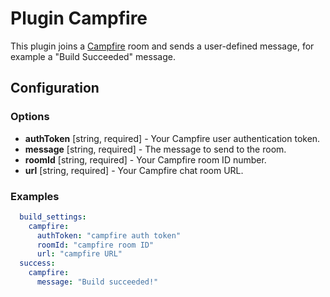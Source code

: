 Plugin Campfire
===============

This plugin joins a [Campfire](https://campfirenow.com/) room and sends a user-defined message, for example a 
"Build Succeeded" message.

Configuration
-------------

### Options

- **authToken** [string, required] - Your Campfire user authentication token.
- **message** [string, required] - The message to send to the room.
- **roomId** [string, required] - Your Campfire room ID number.
- **url** [string, required] - Your Campfire chat room URL.

### Examples
```yml
  build_settings:
    campfire:
      authToken: "campfire auth token"
      roomId: "campfire room ID"
      url: "campfire URL"
  success:
    campfire:
      message: "Build succeeded!"
```
